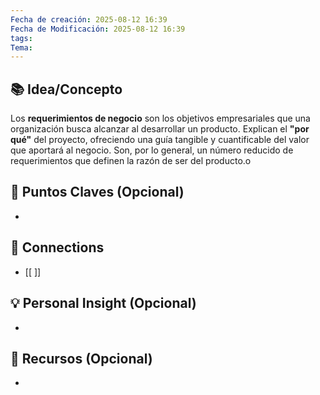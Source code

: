 ```yaml
---
Fecha de creación: 2025-08-12 16:39
Fecha de Modificación: 2025-08-12 16:39
tags: 
Tema:
---
```



## 📚 Idea/Concepto 

Los **requerimientos de negocio** son los objetivos empresariales que una organización busca alcanzar al desarrollar un producto. Explican el **"por qué"** del proyecto, ofreciendo una guía tangible y cuantificable del valor que aportará al negocio. Son, por lo general, un número reducido de requerimientos que definen la razón de ser del producto.o
## 📌 Puntos Claves (Opcional)
- 

## 🔗 Connections
- [[ ]]

## 💡 Personal Insight (Opcional)
- 
## 🧾 Recursos (Opcional)
- 